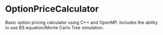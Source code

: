 # OptionPriceCalculator
Basic option pricing calculator using C++ and OpenMP. Includes the ability to use BS equation/Monte Carlo Tree simulation.
